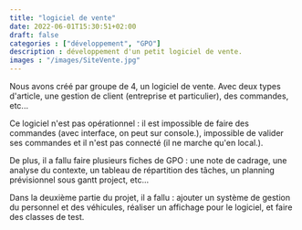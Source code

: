 ```yaml
---
title: "logiciel de vente"
date: 2022-06-01T15:30:51+02:00
draft: false
categories : ["développement", "GPO"]
description : développement d'un petit logiciel de vente.
images : "/images/SiteVente.jpg"
---
```


<div class="text">

Nous avons créé par groupe de 4, un logiciel de vente. Avec deux types d'article, une gestion de client (entreprise et particulier), des commandes, etc...

Ce logiciel n'est pas opérationnel : il est impossible de faire des commandes (avec interface, on peut sur console.), impossible de valider ses commandes et il n'est pas connecté (il ne marche qu'en local.).

De plus, il a fallu faire plusieurs fiches de GPO : une note de cadrage, une analyse du contexte, un tableau de répartition des tâches, un planning prévisionnel sous gantt project, etc...

Dans la deuxième partie du projet, il a fallu : ajouter un système de gestion du personnel et des véhicules, réaliser un affichage pour le logiciel, et faire des classes de test. 

</div>